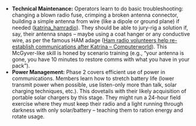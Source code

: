 - **Technical Maintenance:** Operators learn to do basic troubleshooting: changing a blown radio fuse, crimping a broken antenna connector, building a simple antenna from wire (like a dipole or ground plane) if needed ([katrina_hamradio](https://mst.rice.edu/PHYS501/SPR2007Papers/Nkung_kat.pdf#:~:text=its%20own%20radio%20equipment%20and,also%20that%20virtually%20all%20ham)). They should be able to jury-rig a solution if, say, their antenna snaps – maybe using a coat hanger or any conductive wire, as per the famous HAM adage ([Ham radio volunteers help re-establish communications after Katrina – Computerworld](https://www.computerworld.com/article/1690832/ham-radio-volunteers-help-re-establish-communications-after-katrina.html#:~:text=Ham%20radio%20equipment%20can%20be,%E2%80%9D)). This McGyver-like skill is honed by scenario training (e.g., “your antenna is gone, you have 10 minutes to restore comms with what you have in your pack”).  
- **Power Management:** Phase 2 covers efficient use of power in communications. Members learn how to stretch battery life (lower transmit power when possible, use listen-only more than talk, solar charging techniques, etc.). This dovetails with their likely acquisition of portable solar chargers by this stage. They might run a 24-hour field exercise where they must keep their radio and a light running through darkness with only solar/battery – teaching them to ration energy and rotate usage.